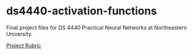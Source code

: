 # ds4440-activation-functions
Final project files for DS 4440 Practical Neural Networks at Northeastern University.

[Project Rubric](https://docs.google.com/document/d/1gaVk1NwVs94D-JpuboPnBmZiM41xn4ncqZir_hC7ahQ/edit)
